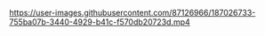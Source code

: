 https://user-images.githubusercontent.com/87126966/187026733-755ba07b-3440-4929-b41c-f570db20723d.mp4
